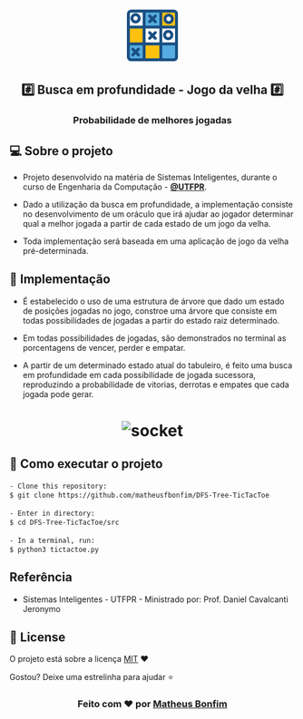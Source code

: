 <h1 align="center">
  <img alt="socket" src=".github/tic-tac-toe-pngrepo-com.png" width="18%"/>
</h1>

<h2 align="center">
  #️⃣ Busca em profundidade - Jogo da velha #️⃣ 
</h2>
<h3 align="center">
Probabilidade de melhores jogadas 
</h3>

## 💻 Sobre o projeto

- Projeto desenvolvido na matéria de Sistemas Inteligentes, durante o curso de Engenharia da Computação - **[@UTFPR](http://www.utfpr.edu.br/)**.

- Dado a utilização da busca em profundidade, a implementação consiste no desenvolvimento de um oráculo que irá ajudar ao jogador determinar qual a melhor jogada a partir de cada estado de um jogo da velha.

- Toda implementação será baseada em uma aplicação de jogo da velha pré-determinada.

## 🔨 Implementação

- É estabelecido o uso de uma estrutura de árvore que dado um estado de posições jogadas no jogo, constroe uma árvore que consiste em todas possibilidades de jogadas a partir do estado raiz determinado.

- Em todas possibilidades de jogadas, são demonstrados no terminal as porcentagens de vencer, perder e empatar.

- A partir de um determinado estado atual do tabuleiro, é feito uma busca em profundidade em cada possibilidade de jogada sucessora, reproduzindo a probabilidade de vitorias, derrotas e empates que cada jogada pode gerar.

<h1 align="center">
  <img alt="socket" src="https://ksvi.mff.cuni.cz/~dingle/2019-20/prog_2/tic_tac_toe.svg" width="35%"/>
</h1>

## 🚀 Como executar o projeto

   ```
   - Clone this repository:
   $ git clone https://github.com/matheusfbonfim/DFS-Tree-TicTacToe

   - Enter in directory:
   $ cd DFS-Tree-TicTacToe/src

   - In a terminal, run:
   $ python3 tictactoe.py
   ```

## Referência

- Sistemas Inteligentes - UTFPR - Ministrado por: Prof. Daniel Cavalcanti Jeronymo

## :memo: License

O projeto está sobre a licença [MIT](./LICENSE) ❤️ 

Gostou? Deixe uma estrelinha para ajudar ⭐

<!-- Mensagem final -->
<h3 align="center">
Feito com ❤️ por <a href="https://www.linkedin.com/in/matheus-de-farias-bonfim-448667169/">Matheus Bonfim</a>
</h3>
